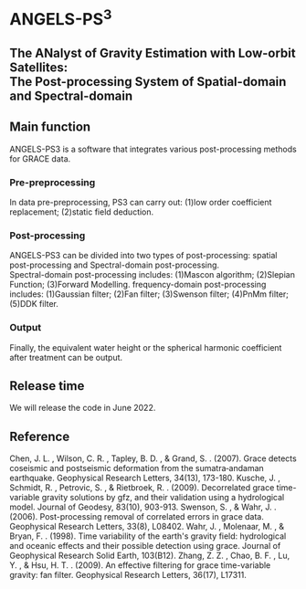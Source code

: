# ANGELS-PS<sup>3</sup>
The **AN**alyst of **G**ravity **E**stimation with **L**ow-orbit **S**atellites:<br>
The **P**ost-processing **S**ystem of **S**patial-domain and **S**pectral-domain
----

## Main function
ANGELS-PS3 is a software that integrates various post-processing methods for GRACE data.
### Pre-preprocessing
In data pre-preprocessing, PS3 can carry out: 
(1)low order coefficient replacement; (2)static field deduction.
### Post-processing
ANGELS-PS3 can be divided into two types of post-processing: spatial post-processing and Spectral-domain post-processing.  
Spectral-domain post-processing includes: 
(1)Mascon algorithm; (2)Slepian Function; (3)Forward Modelling.
frequency-domain post-processing includes: 
(1)Gaussian filter; (2)Fan filter; (3)Swenson filter; (4)PnMm filter; (5)DDK filter.
### Output
Finally, the equivalent water height or the spherical harmonic coefficient after treatment can be output.
	
## Release time
We will release the code in June 2022.

## Reference
Chen, J. L. ,  Wilson, C. R. ,  Tapley, B. D. , &  Grand, S. . (2007). Grace detects coseismic and postseismic deformation from the sumatra‐andaman earthquake. Geophysical Research Letters, 34(13), 173-180.
Kusche, J. ,  Schmidt, R. ,  Petrovic, S. , &  Rietbroek, R. . (2009). Decorrelated grace time-variable gravity solutions by gfz, and their validation using a hydrological model. Journal of Geodesy, 83(10), 903-913.
Swenson, S. , &  Wahr, J. . (2006). Post-processing removal of correlated errors in grace data. Geophysical Research Letters, 33(8), L08402.
Wahr, J. ,  Molenaar, M. , &  Bryan, F. . (1998). Time variability of the earth's gravity field: hydrological and oceanic effects and their possible detection using grace. Journal of Geophysical Research Solid Earth, 103(B12).
Zhang, Z. Z. ,  Chao, B. F. ,  Lu, Y. , &  Hsu, H. T. . (2009). An effective filtering for grace time-variable gravity: fan filter. Geophysical Research Letters, 36(17), L17311.
